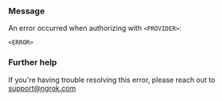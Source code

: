 
### Message
An error occurred when authorizing with <code>&lt;PROVIDER&gt;</code>:

<code>&lt;ERROR&gt;</code>

### Further help
If you're having trouble resolving this error, please reach out to [support@ngrok.com](mailto:support@ngrok.com?subject=Help%20with%20ERR_NGROK_3164)

